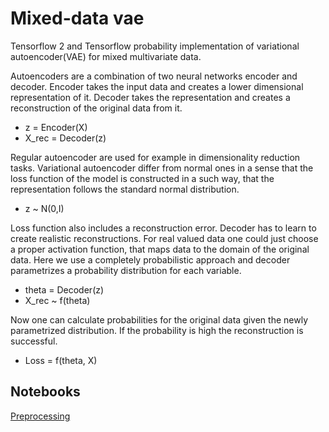 # Mixed-data vae

Tensorflow 2 and Tensorflow probability implementation of variational autoencoder(VAE) for mixed multivariate data.

Autoencoders are a combination of two neural networks encoder and decoder. Encoder takes the input data and creates a lower dimensional representation of it. Decoder takes the representation and creates a reconstruction of the original data from it.

* z = Encoder(X)
* X_rec = Decoder(z)

Regular autoencoder are used for example in dimensionality reduction tasks. Variational autoencoder differ from normal ones in a sense that the loss function of the model is constructed in a such way, that the representation follows the standard normal distribution.

* z ~ N(0,I)

Loss function also includes a reconstruction error. Decoder has to learn to create realistic reconstructions. For real valued data one could just choose a proper activation function, that maps data to the domain of the original data. Here we use a completely probabilistic approach and decoder parametrizes a probability distribution for each variable. 

* theta = Decoder(z)
* X_rec ~ f(theta)

Now one can calculate probabilities for the original data given the newly parametrized distribution. If the probability is high the reconstruction is successful.

* Loss = f(theta, X)

## Notebooks
[Preprocessing](https://visama.github.io/Mixed_vae/Preprocessing.html)